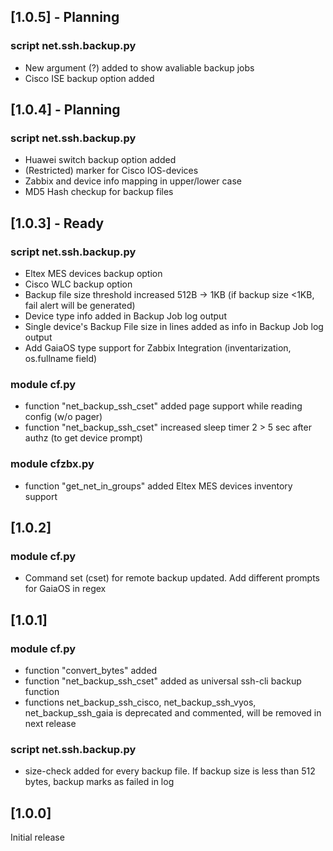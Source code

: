 ## [1.0.5] - Planning

### script net.ssh.backup.py
- New argument (?) added to show avaliable backup jobs
- Cisco ISE backup option added


## [1.0.4] - Planning

### script net.ssh.backup.py
- Huawei switch backup option added
- (Restricted) marker for Cisco IOS-devices
- Zabbix and device info mapping in upper/lower case
- MD5 Hash checkup for backup files


## [1.0.3] - Ready

### script net.ssh.backup.py
- Eltex MES devices backup option
- Cisco WLC backup option
- Backup file size threshold increased 512B -> 1KB (if backup size <1KB, fail alert will be generated)
- Device type info added in Backup Job log output
- Single device's Backup File size in lines added as info in Backup Job log output
- Add GaiaOS type support for Zabbix Integration (inventarization, os.fullname field)

### module cf.py
- function "net_backup_ssh_cset" added page support while reading config (w/o pager)
- function "net_backup_ssh_cset" increased sleep timer 2 > 5 sec after authz (to get device prompt)

### module cfzbx.py
- function "get_net_in_groups" added Eltex MES devices inventory support


## [1.0.2]

### module cf.py
- Command set (cset) for remote backup updated. Add different prompts for GaiaOS in regex


## [1.0.1]

### module cf.py
- function "convert_bytes" added
- function "net_backup_ssh_cset" added as universal ssh-cli backup function
- functions net_backup_ssh_cisco, net_backup_ssh_vyos, net_backup_ssh_gaia is deprecated and commented, will be removed in next release

### script net.ssh.backup.py
- size-check added for every backup file. If backup size is less than 512 bytes, backup marks as failed in log


## [1.0.0]

Initial release